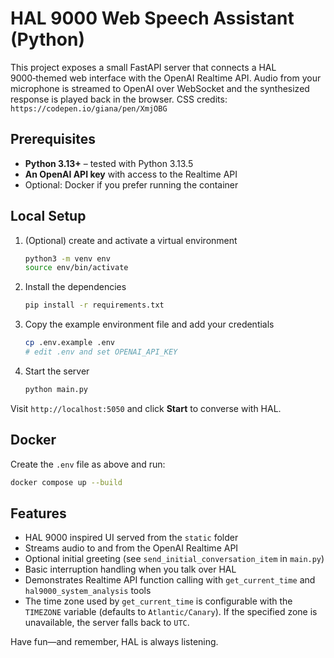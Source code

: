 # HAL 9000 Web Speech Assistant (Python)

This project exposes a small FastAPI server that connects a HAL 9000‑themed web interface with the OpenAI Realtime API.
Audio from your microphone is streamed to OpenAI over WebSocket and the synthesized response is played back in the browser.
CSS credits: `https://codepen.io/giana/pen/XmjOBG`

## Prerequisites

- **Python 3.13+** – tested with Python 3.13.5
- **An OpenAI API key** with access to the Realtime API
- Optional: Docker if you prefer running the container

## Local Setup

1. (Optional) create and activate a virtual environment
   ```bash
   python3 -m venv env
   source env/bin/activate
   ```
2. Install the dependencies
   ```bash
   pip install -r requirements.txt
   ```
3. Copy the example environment file and add your credentials
   ```bash
   cp .env.example .env
   # edit .env and set OPENAI_API_KEY
   ```
4. Start the server
   ```bash
   python main.py
   ```

Visit `http://localhost:5050` and click **Start** to converse with HAL.

## Docker

Create the `.env` file as above and run:
```bash
docker compose up --build
```

## Features

- HAL 9000 inspired UI served from the `static` folder
- Streams audio to and from the OpenAI Realtime API
- Optional initial greeting (see `send_initial_conversation_item` in `main.py`)
- Basic interruption handling when you talk over HAL
- Demonstrates Realtime API function calling with `get_current_time`
  and `hal9000_system_analysis` tools
- The time zone used by `get_current_time` is configurable with the
  `TIMEZONE` variable (defaults to `Atlantic/Canary`). If the specified zone is
  unavailable, the server falls back to `UTC`.

Have fun—and remember, HAL is always listening.
